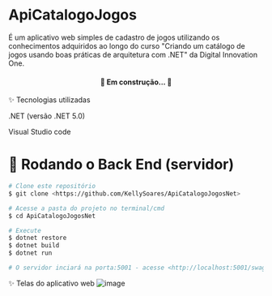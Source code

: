 # ApiCatalogoJogos

É um aplicativo web simples de cadastro de jogos utilizando os conhecimentos adquiridos ao longo do curso "Criando um catálogo de jogos usando boas práticas de arquitetura com .NET" da Digital Innovation One.

<h4 align="center"> 
	🚧  Em construção...  🚧
</h4>

✨ Tecnologias utilizadas

.NET (versão .NET 5.0)

Visual Studio code

# 🎲 Rodando o Back End (servidor)

```bash
# Clone este repositório
$ git clone <https://github.com/KellySoares/ApiCatalogoJogosNet>

# Acesse a pasta do projeto no terminal/cmd
$ cd ApiCatalogoJogosNet

# Execute
$ dotnet restore
$ dotnet build
$ dotnet run

# O servidor inciará na porta:5001 - acesse <http://localhost:5001/swagger/index.html>

```

✨ Telas do aplicativo web
![image](https://user-images.githubusercontent.com/56278384/144320734-868725e8-c8ff-431c-a163-a415f8ac95f8.png)

